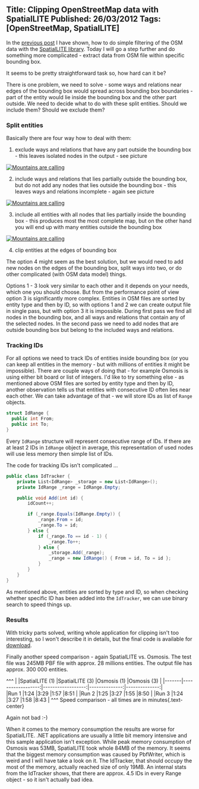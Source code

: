 Title: Clipping OpenStreetMap data with SpatialLITE
Published: 26/03/2012
Tags: [OpenStreetMap, SpatialLITE]
---
In the [previous post](/posts/2012-03-filtering-osm-data-with-spatiallite) I have shown, how to do simple filtering of the OSM data with the [SpatialLITE library](https://github.com/lukaskabrt/SpatialLITE). Today I will go a step further and do something more complicated - extract data from OSM file within specific bounding box.

It seems to be pretty straightforward task so, how hard can it be?

There is one problem, we need to solve - some ways and relations near edges of the bounding box would spread across bounding box boundaries - part of the entity would lie inside the bounding box and the other part outside. We need to decide what to do with these split entities. Should we include them? Should we exclude them?

### Split entities
Basically there are four way how to deal with them:

1) exclude ways and relations that have any part outside the bounding box - this leaves isolated nodes in the output - see picture
<a href="/content/2012-03-clipping-osm-data-with-spatiallite/20120323-osmosis-cropped.png" data-toggle="lightbox">
    <img src="/content/2012-03-clipping-osm-data-with-spatiallite/20120323-osmosis-cropped.png" class="figure-img img-fluid" alt="Mountains are calling">
</a>  


2) include ways and relations that lies partially outside the bounding box, but do not add any nodes that lies outside the bounding box - this leaves ways and relations incomplete - again see picture
<a href="/content/2012-03-clipping-osm-data-with-spatiallite/20120323-osmosis-cropped-clip.png" data-toggle="lightbox">
    <img src="/content/2012-03-clipping-osm-data-with-spatiallite/20120323-osmosis-cropped-clip.png" class="figure-img img-fluid" alt="Mountains are calling">
</a>  


3) include all entities with all nodes that lies partially inside the bounding box - this produces most the most complete map, but on the other hand you will end up with many entities outside the bounding box
<a href="/content/2012-03-clipping-osm-data-with-spatiallite/20120323-osmosis-cropped-ways.png" data-toggle="lightbox">
    <img src="/content/2012-03-clipping-osm-data-with-spatiallite/20120323-osmosis-cropped-ways.png" class="figure-img img-fluid" alt="Mountains are calling">
</a>  


4) clip entities at the edges of bounding box

The option 4 might seem as the best solution, but we would need to add new nodes on the edges of the bounding box, split ways into two, or do other complicated (with OSM data model) things.

Options 1 - 3 look very similar to each other and it depends on your needs, which one you should choose. But from the performance point of view option 3 is significantly more complex. Entities in OSM files are sorted by entity type and then by ID, so with options 1 and 2 we can create output file in single pass, but with option 3 it is impossible. During first pass we find all nodes in the bounding box, and all ways and relations that contain any of the selected nodes. In the second pass we need to add nodes that are outside bounding box but belong to the included ways and relations.

### Tracking IDs
For all options we need to track IDs of entities inside bounding box (or you can keep all entities in the memory - but with millions of entities it might be impossible). There are couple ways of doing that - for example Osmosis is using either bit board or list of integers. I'd like to try something else - as mentioned above OSM files are sorted by entity type and then by ID, another observation tells us that entities with consecutive ID often lies near each other. We can take advantage of that - we will store IDs as list of `Range` objects.

```csharp
struct IdRange {
  public int From;
  public int To;
}
```

Every `IdRange` structure will represent consecutive range of IDs. If there are at least 2 IDs in `IdRange` object in average, this representation of used nodes will use less memory then simple list of IDs. 

The code for tracking IDs isn't complicated ...

```csharp
public class IdTracker {
    private List<IdRange> _storage = new List<IdRange>();
    private IdRange _range = IdRange.Empty;

    public void Add(int id) {
        idCount++;

        if (_range.Equals(IdRange.Empty)) {
            _range.From = id;
            _range.To = id;
        } else {
            if (_range.To == id - 1) {
                _range.To++;
            } else {
                _storage.Add(_range);
                _range = new IdRange() { From = id, To = id };
            }
        }
    }
}
```

As mentioned above, entities are sorted by type and ID, so when checking whether specific ID has been added into the `IdTracker`, we can use binary search to speed things up. 

### Results
With tricky parts solved, writing whole application for clipping isn't too interesting, so I won't describe it in details, but the final code is available for [download](/content/2012-03-clipping-osm-data-with-spatiallite/20120326_osm-extracting.zip).

Finally another speed comparison - again SpatialLITE vs. Osmosis. The test file was  245MB PBF file with approx. 28 millions entities. The output file has approx. 300 000 entities.

^^^
|       |SpatialLITE (1)    |SpatialLITE (3)    |Osmosis (1)    |Osmosis (3)    |
|-------|------------------:|------------------:|--------------:|--------------:|  
|Run 1  |1:24               |3:29               |1:57           |8:51           |
|Run 2  |1:25               |3:27               |1:55           |8:50           |
|Run 3  |1:24               |3:27               |1:58           |8:43           |
^^^ Speed comparison - all times are in minutes{.text-center}

Again not bad :-)

When it comes to the memory consumption the results are worse for SpatialLITE. .NET applications are usually a little bit memory intensive and this sample application isn't exception. While peak memory consumption of Osmosis was 53MB, SpatialLITE took whole 84MB of the memory. It seems that the biggest memory consumption was caused by PbfWriter, which is weird and I will have take a look on it. The IdTracker, that should occupy the most of the memory, actually reached size of only 19MB. An internal  stats from the IdTracker shows, that there are approx. 4.5 IDs in every Range object - so it isn't actually bad idea.
